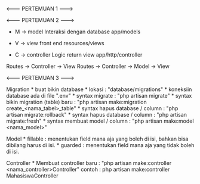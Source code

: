 <--- PERTEMUAN 1 --->


<--- PERTEMUAN 2 --->

- M -> model 
	Interaksi dengan database 
	app/models	

- V -> view
	front end
	resources/views

- C -> controller
	Logic
	return view
	app/http/controller

Routes -> Controller -> View
Routes -> Controller -> Model -> View

<--- PERTEMUAN 3 --->

Migration
	* buat bikin database 
	* lokasi : "database/migrations"
	* koneksiin database ada di file ".env"
	* syntax migrate : "php artisan migrate"
	* syntax bikin migration (table) baru : "php artisan make:migration create_<nama_tabel>_table"
	* syntax hapus database / column : "php artisan migrate:rollback"
	* syntax hapus database / column : "php artisan migrate:fresh"
	* syntax membuat model / column : "php artisan make:model <nama_model>"

Model
	* fillable : menentukan field mana aja yang boleh di isi, bahkan bisa dibilang harus di isi.
	* guarded : menentukan field mana aja yang tidak boleh di isi.

Controller
	* Membuat controller baru : "php artisan make:controller <nama_controller>Controller"
		contoh : php artisan make:controller MahasiswaController

